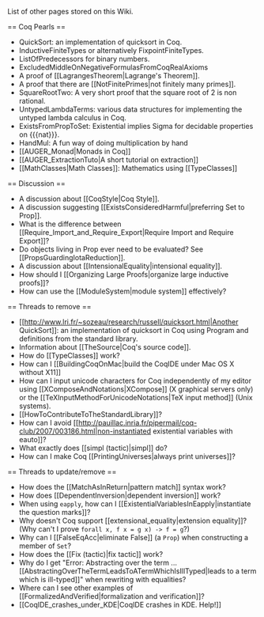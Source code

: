 List of other pages stored on this Wiki.

== Coq Pearls ==

 * QuickSort: an implementation of quicksort in Coq.
 * InductiveFiniteTypes or alternatively FixpointFiniteTypes.
 * ListOfPredecessors for binary numbers.
 * ExcludedMiddleOnNegativeFormulasFromCoqRealAxioms
 * A proof of [[LagrangesTheorem|Lagrange's Theorem]].
 * A proof that there are [[NotFinitePrimes|not finitely many primes]].
 * SquareRootTwo: A very short proof that the square root of 2 is non rational.
 * UntypedLambdaTerms: various data structures for implementing the untyped lambda calculus in Coq.
 * ExistsFromPropToSet: Existential implies Sigma for decidable properties on {{{nat}}}.
 * HandMul: A fun way of doing multiplication by hand
 * [[AUGER_Monad|Monads in Coq]]
 * [[AUGER_ExtractionTuto|A short tutorial on extraction]]
 * [[MathClasses|Math Classes]]: Mathematics using [[TypeClasses]]

== Discussion ==

 * A discussion about [[CoqStyle|Coq Style]].
 * A discussion suggesting [[ExistsConsideredHarmful|preferring Set to Prop]].
 * What is the difference between [[Require_Import_and_Require_Export|Require Import and Require Export]]?
 * Do objects living in Prop ever need to be evaluated? See [[PropsGuardingIotaReduction]].
 * A discussion about [[IntensionalEquality|intensional equality]].
 * How should I [[Organizing Large Proofs|organize large inductive proofs]]?
 * How can use the [[ModuleSystem|module system]] effectively?

== Threads to remove ==

 * [[http://www.lri.fr/~sozeau/research/russell/quicksort.html|Another QuickSort]]: an implementation of quicksort in Coq using Program and definitions from the standard library.
 * Information about [[TheSource|Coq's source code]].
 * How do [[TypeClasses]] work?
 * How can I [[BuildingCoqOnMac|build the CoqIDE under Mac OS X without X11]]
 * How can I input unicode characters for Coq independently of my editor using [[XComposeAndNotations|XCompose]] (X graphical servers only) or the [[TeXInputMethodForUnicodeNotations|TeX input method]] (Unix systems).
 * [[HowToContributeToTheStandardLibrary]]?
 * How can I avoid [[http://pauillac.inria.fr/pipermail/coq-club/2007/003186.html|non-instantiated existential variables with eauto]]?
 * What exactly does [[simpl (tactic)|simpl]] do?
 * How can I make Coq [[PrintingUniverses|always print universes]]?

== Threads to update/remove ==

 * How does the [[MatchAsInReturn|pattern match]] syntax work?
 * How does [[DependentInversion|dependent inversion]] work?
 * When using `eapply`, how can I [[ExistentialVariablesInEapply|instantiate the question marks]]?
 * Why doesn't Coq support [[extensional_equality|extension equality]]? (Why can't I prove `forall x, f x = g x) -> f = g`?)
 * Why can I [[FalseEqAcc|eliminate False]] (a `Prop`) when constructing a member of `Set`?
 * How does the [[Fix (tactic)|fix tactic]] work?
 * Why do I get "Error: Abstracting over the term ... [[AbstractingOverTheTermLeadsToATermWhichIsIllTyped|leads to a term which is ill-typed]]" when rewriting with equalities?
 * Where can I see other examples of [[FormalizedAndVerified|formalization and verification]]?
 * [[CoqIDE_crashes_under_KDE|CoqIDE crashes in KDE. Help!]]
